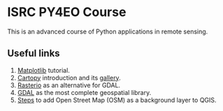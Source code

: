 # ISRC PY4EO Course
 This is an advanced course of Python applications in remote sensing.

## Useful links
1. [Matplotlib](https://github.com/rougier/matplotlib-tutorial) tutorial.
2. [Cartopy](https://scitools.org.uk/cartopy/docs/latest/) introduction and its [gallery](https://scitools.org.uk/cartopy/docs/latest/gallery/index.html).
3. [Rasterio](https://rasterio.readthedocs.io/en/latest/) as an alternative for GDAL.
4. [GDAL](https://gdal.org/) as the most complete geospatial library.
5. [Steps](https://www.xyht.com/spatial-itgis/using-openstreetmap-basemaps-qgis-3-0/) to add Open Street Map (OSM) as a background layer to QGIS.
